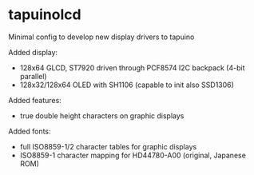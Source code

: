 # tapuinolcd
 Minimal config to develop new display drivers to tapuino

Added display:
* 128x64 GLCD, ST7920 driven through PCF8574 I2C backpack (4-bit parallel) 
* 128x32/128x64 OLED with SH1106 (capable to init also SSD1306)

Added features: 
* true double height characters on graphic displays

Added fonts: 
* full ISO8859-1/2 character tables for graphic displays
* ISO8859-1 character mapping for HD44780-A00 (original, Japanese ROM)

